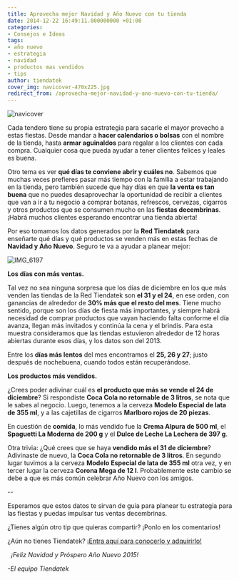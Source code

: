 ```yaml
---
title: Aprovecha mejor Navidad y Año Nuevo con tu tienda
date: 2014-12-22 16:49:11.000000000 +01:00
categories:
- Consejos e Ideas
tags:
- año nuevo
- estrategia
- navidad
- productos mas vendidos
- tips
author: tiendatek
cover_img: navicover-470x225.jpg
redirect_from: /aprovecha-mejor-navidad-y-ano-nuevo-con-tu-tienda/
---
```

![navicover]({{site.baseurl}}/assets/blog/navicover-470x225.jpg)

Cada tendero tiene su propia estrategia para sacarle el mayor provecho a
estas fiestas. Desde mandar a **hacer calendarios o bolsas** con el
nombre de la tienda, hasta **armar aguinaldos** para regalar a los
clientes con cada compra. Cualquier cosa que pueda ayudar a tener
clientes felices y leales es buena.

Otro tema es ver **qué días te conviene abrir y cuáles no**. Sabemos que
muchas veces prefieres pasar más tiempo con la familia a estar
trabajando en la tienda, pero también sucede que hay días en que **la
venta es tan buena** que no puedes desaprovechar la oportunidad de
recibir a clientes que van a ir a tu negocio a comprar botanas,
refrescos, cervezas, cigarros y otros productos que se consumen mucho en
las **fiestas decembrinas**. ¡Habrá muchos clientes esperando encontrar
una tienda abierta!

Por eso tomamos los datos generados por la **Red Tiendatek** para
enseñarte qué días y qué productos se venden más en estas fechas de
**Navidad y Año Nuevo**. Seguro te va a ayudar a planear mejor:

![IMG\_6197]({{site.baseurl}}/assets/blog/IMG_6197-470x305.jpg)

**Los días con más ventas.**

Tal vez no sea ninguna sorpresa que los días de diciembre en los que más
venden las tiendas de la Red Tiendatek son **el 31 y el 24**, en ese
orden, con ganancias de alrededor de **30% más que el resto del mes**.
Tiene mucho sentido, porque son los días de fiesta más importantes, y
siempre habrá necesidad de comprar productos que vayan haciendo falta
conforme el día avanza, llegan más invitados y continúa la cena y el
brindis. Para esta muestra consideramos que las tiendas estuvieron
alrededor de 12 horas abiertas durante esos días, y los datos son del
2013.

Entre los **días más lentos** del mes encontramos el **25, 26 y 27**;
justo después de nochebuena, cuando todos están recuperándose.

**Los productos más vendidos.**

¿Crees poder adivinar cuál es **el producto que más se vende el 24 de
diciembre**? Si respondiste **Coca Cola no retornable de 3 litros**, se
nota que le sabes al negocio. Luego, tenemos a la cerveza **Modelo
Especial de lata de 355 ml**, y a las cajetillas de cigarros **Marlboro
rojos de 20 piezas**.

En cuestión de **comida**, lo más vendido fue la **Crema Alpura de 500
ml**, el **Spaguetti La Moderna de 200 g** y el **Dulce de Leche La
Lechera de 397 g**.

Otra trivia: ¿Qué crees que se haya **vendido más el 31 de diciembre**?
Adivinaste de nuevo, la **Coca Cola no retornable de 3 litros**. En
segundo lugar tuvimos a la cerveza **Modelo Especial de lata de 355 ml**
otra vez, y en tercer lugar la cerveza **Corona Mega de 12 l**.
Probablemente este cambio se debe a que es más común celebrar Año Nuevo
con los amigos.

\--

Esperamos que estos datos te sirvan de guía para planear tu estrategia
para las fiestas y puedas impulsar tus ventas decembrinas.

¿Tienes algún otro tip que quieras compartir? ¡Ponlo en los comentarios!

¿Aún no tienes Tiendatek? [¡Entra aquí para conocerlo y
adquirirlo!](http://conoce.tiendatek.mx)

 
*¡Feliz Navidad y Próspero Año Nuevo 2015!*

*-El equipo Tiendatek*
